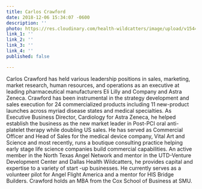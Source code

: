 ```yaml
---
title: Carlos Crawford
date: 2018-12-06 15:34:07 -0600
description: ''
photo: https://res.cloudinary.com/health-wildcatters/image/upload/v1544132065/image.png
link_1: ''
link_2: ''
link_3: ''
link_4: ''
published: false

---
```

Carlos Crawford has held various leadership positions in sales, marketing, market research, human resources, and operations as an executive at leading pharmaceutical manufacturers Eli Lilly and Company and Astra Zeneca. Crawford has been instrumental in the strategy development and sales execution for 24 commercialized products including 11 new-product launches across myriad disease states and medical specialties. As Executive Business Director, Cardiology for Astra Zeneca, he helped establish the business as the new market leader in Post-PCI oral anti-platelet therapy while doubling US sales. He has served as Commercial Officer and Head of Sales for the medical device company, Vital Art and Science and most recently, runs a boutique consulting practice helping early stage life science companies build commercial capabilities. An active member in the North Texas Angel Network and mentor in the UTD-Venture Development Center and Dallas Health Wildcatters, he provides capital and expertise to a variety of start -up businesses. He currently serves as a volunteer pilot for Angel Flight America and a mentor for HIS Bridge Builders. Crawford holds an MBA from the Cox School of Business at SMU.
